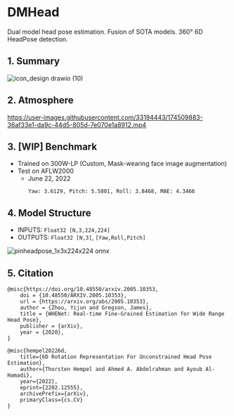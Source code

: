 # DMHead
Dual model head pose estimation. Fusion of SOTA models. 360° 6D HeadPose detection.

## 1. Summary
![icon_design drawio (10)](https://user-images.githubusercontent.com/33194443/174505343-43a2c78c-c86a-4e26-810d-b1cf90965a9d.png)

## 2. Atmosphere
https://user-images.githubusercontent.com/33194443/174509883-36af33e1-da9c-44d5-805d-7e070e1a8912.mp4

## 3. [WIP] Benchmark
- Trained on 300W-LP (Custom, Mask-wearing face image augmentation)
- Test on AFLW2000
  - June 22, 2022
    ```
    Yaw: 3.6129, Pitch: 5.5801, Roll: 3.8468, MAE: 4.3466
    ```

## 4. Model Structure
- INPUTS: `Float32 [N,3,224,224]`
- OUTPUTS: `Float32 [N,3]`, `[Yaw,Roll,Pitch]`

![pinheadpose_1x3x224x224 onnx](https://user-images.githubusercontent.com/33194443/174504855-bf03e294-c9c9-477d-9faf-07b3d0393463.png)

## 5. Citation
```
@misc{https://doi.org/10.48550/arxiv.2005.10353,
    doi = {10.48550/ARXIV.2005.10353},
    url = {https://arxiv.org/abs/2005.10353},
    author = {Zhou, Yijun and Gregson, James},
    title = {WHENet: Real-time Fine-Grained Estimation for Wide Range Head Pose},
    publisher = {arXiv},
    year = {2020},
}
```
```
@misc{hempel20226d,
    title={6D Rotation Representation For Unconstrained Head Pose Estimation},
    author={Thorsten Hempel and Ahmed A. Abdelrahman and Ayoub Al-Hamadi},
    year={2022},
    eprint={2202.12555},
    archivePrefix={arXiv},
    primaryClass={cs.CV}
}
```

